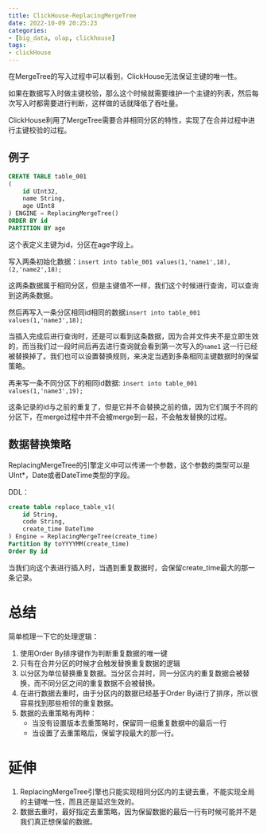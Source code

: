 ```yaml
---
title: ClickHouse-ReplacingMergeTree
date: 2022-10-09 20:25:23
categories:
- [big_data, olap, clickhouse]
tags: 
- clickHouse
---
```


在MergeTree的写入过程中可以看到，ClickHouse无法保证主键的唯一性。

如果在数据写入时做主键校验，那么这个时候就需要维护一个主键的列表，然后每次写入时都需要进行判断，这样做的话就降低了吞吐量。

ClickHouse利用了MergeTree需要合并相同分区的特性，实现了在合并过程中进行主键校验的过程。

## 例子

```sql
CREATE TABLE table_001
(
    id UInt32,
    name String,
  	age UInt8
) ENGINE = ReplacingMergeTree()
ORDER BY id
PARTITION BY age
```

这个表定义主键为id，分区在age字段上。

写入两条初始化数据：`insert into table_001 values(1,'name1',18),(2,'name2',18);`

这两条数据属于相同分区，但是主键值不一样，我们这个时候进行查询，可以查询到这两条数据。

然后再写入一条分区相同id相同的数据`insert into table_001 values(1,'name3',18);`

当插入完成后进行查询时，还是可以看到这条数据，因为合并文件夹不是立即生效的，而当我们过一段时间后再去进行查询就会看到第一次写入的`name1` 这一行已经被替换掉了。我们也可以设置替换规则，来决定当遇到多条相同主键数据时的保留策略。

再来写一条不同分区下的相同id数据: `insert into table_001 values(1,'name3',19);`

这条记录的id与之前的重复了，但是它并不会替换之前的值，因为它们属于不同的分区下，在merge过程中并不会被merge到一起，不会触发替换的过程。

## 数据替换策略

ReplacingMergeTree的引擎定义中可以传递一个参数，这个参数的类型可以是UInt*，Date或者DateTime类型的字段。

DDL：

```sql
create table replace_table_v1(
	id String,
	code String,
	create_time DateTime
) Engine = ReplacingMergeTree(create_time)
Partition By toYYYYMM(create_time)
Order By id
```

当我们向这个表进行插入时，当遇到重复数据时，会保留create_time最大的那一条记录。

# 总结

简单梳理一下它的处理逻辑：

1.  使用Order By排序键作为判断重复数据的唯一键
2.  只有在合并分区的时候才会触发替换重复数据的逻辑
3.  以分区为单位替换重复数据。当分区合并时，同一分区内的重复数据会被替换，而不同分区之间的重复数据不会被替换。
4.  在进行数据去重时，由于分区内的数据已经基于Order By进行了排序，所以很容易找到那些相邻的重复数据。
5.  数据的去重策略有两种：
    -   当没有设置版本去重策略时，保留同一组重复数据中的最后一行
    -   当设置了去重策略后，保留字段最大的那一行。

# 延伸

1.  ReplacingMergeTree引擎也只能实现相同分区内的主键去重，不能实现全局的主键唯一性，而且还是延迟生效的。
2.  数据去重时，最好指定去重策略，因为保留数据的最后一行有时候可能并不是我们真正想保留的数据。